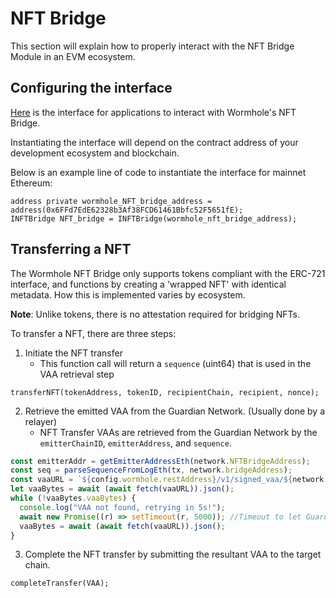 # NFT Bridge

This section will explain how to properly interact with the NFT Bridge Module in an EVM ecosystem.

## Configuring the interface

[Here](https://github.com/wormhole-foundation/wormhole/tree/wonge97/evm-interface/ethereum/contracts/nft/interfaces) is the interface for applications to interact with Wormhole's NFT Bridge.

<!---
TODO
merge down the interface PR and link to actual file
-->

Instantiating the interface will depend on the contract address of your development ecosystem and blockchain.

Below is an example line of code to instantiate the interface for mainnet Ethereum:

```
address private wormhole_NFT_bridge_address = address(0x6FFd7EdE62328b3Af38FCD61461Bbfc52F5651fE);
INFTBridge NFT_bridge = INFTBridge(wormhole_nft_bridge_address);
```

## Transferring a NFT

The Wormhole NFT Bridge only supports tokens compliant with the ERC-721 interface, and functions by creating a 'wrapped NFT' with identical metadata. How this is implemented varies by ecosystem.

**Note**: Unlike tokens, there is no attestation required for bridging NFTs.

To transfer a NFT, there are three steps:

1. Initiate the NFT transfer
   - This function call will return a `sequence` (uint64) that is used in the VAA retrieval step

```
transferNFT(tokenAddress, tokenID, recipientChain, recipient, nonce);
```

2. Retrieve the emitted VAA from the Guardian Network. (Usually done by a relayer)
   - NFT Transfer VAAs are retrieved from the Guardian Network by the `emitterChainID`, `emitterAddress`, and `sequence`.

```js
const emitterAddr = getEmitterAddressEth(network.NFTBridgeAddress);
const seq = parseSequenceFromLogEth(tx, network.bridgeAddress);
const vaaURL = `${config.wormhole.restAddress}/v1/signed_vaa/${network.wormholeChainId}/${emitterAddr}/${seq}`;
let vaaBytes = await (await fetch(vaaURL)).json();
while (!vaaBytes.vaaBytes) {
  console.log("VAA not found, retrying in 5s!");
  await new Promise((r) => setTimeout(r, 5000)); //Timeout to let Guardiand pick up log and have VAA ready
  vaaBytes = await (await fetch(vaaURL)).json();
}
```

3.  Complete the NFT transfer by submitting the resultant VAA to the target chain.

```
completeTransfer(VAA);
```

<!---
TODO

additional usecases, most specifically how to grab the origin address of the wrapped NFT
-->
